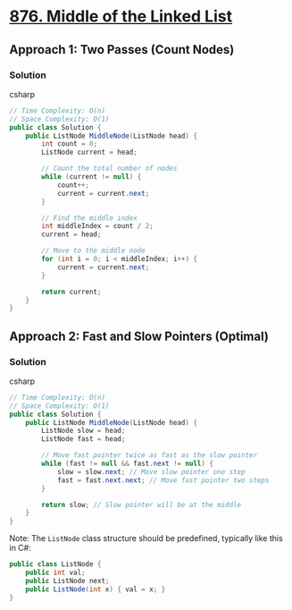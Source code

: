 # [876. Middle of the Linked List](https://leetcode.com/problems/middle-of-the-linked-list/)

## Approach 1: Two Passes (Count Nodes)

### Solution
csharp
```csharp
// Time Complexity: O(n)
// Space Complexity: O(1)
public class Solution {
    public ListNode MiddleNode(ListNode head) {
        int count = 0;
        ListNode current = head;

        // Count the total number of nodes
        while (current != null) {
            count++;
            current = current.next;
        }

        // Find the middle index
        int middleIndex = count / 2;
        current = head;

        // Move to the middle node
        for (int i = 0; i < middleIndex; i++) {
            current = current.next;
        }

        return current;
    }
}
```

## Approach 2: Fast and Slow Pointers (Optimal)

### Solution
csharp
```csharp
// Time Complexity: O(n)
// Space Complexity: O(1)
public class Solution {
    public ListNode MiddleNode(ListNode head) {
        ListNode slow = head;
        ListNode fast = head;

        // Move fast pointer twice as fast as the slow pointer
        while (fast != null && fast.next != null) {
            slow = slow.next; // Move slow pointer one step
            fast = fast.next.next; // Move fast pointer two steps
        }

        return slow; // Slow pointer will be at the middle
    }
}
```

Note: The `ListNode` class structure should be predefined, typically like this in C#:

```csharp
public class ListNode {
    public int val;
    public ListNode next;
    public ListNode(int x) { val = x; }
}
```

